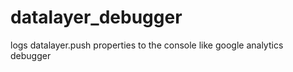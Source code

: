 datalayer_debugger
==================

logs datalayer.push properties to the console like google analytics debugger
